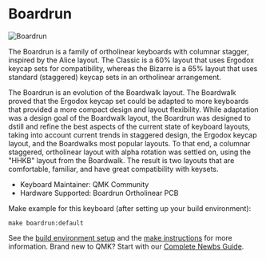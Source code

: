 # Boardrun

![Boardrun](https://i.imgur.com/Efo0ItKl.jpg)

The Boardrun is a family of ortholinear keyboards with columnar stagger, inspired by the Alice layout. The Classic is a 60% layout that uses Ergodox keycap sets for compatibility, whereas the Bizarre is a 65% layout that uses standard (staggered) keycap sets in an ortholinear arrangement.

The Boardrun is an evolution of the Boardwalk layout. The Boardwalk proved that the Ergodox keycap set could be adapted to more keyboards that provided a more compact design and layout flexibility. While adaptation was a design goal of the Boardwalk layout, the Boardrun was designed to dstill and refine the best aspects of the current state of keyboard layouts, taking into account current trends in staggered design, the Ergodox keycap layout, and the Boardwalks most popular layouts. To that end, a columnar staggered, ortholinear layout with alpha rotation was settled on, using the "HHKB" layout from the Boardwalk. The result is two layouts that are comfortable, familiar, and have great compatibility with keysets.

-   Keyboard Maintainer: QMK Community
-   Hardware Supported: Boardrun Ortholinear PCB

Make example for this keyboard (after setting up your build environment):

    make boardrun:default

See the [build environment setup](https://docs.qmk.fm/#/getting_started_build_tools) and the [make instructions](https://docs.qmk.fm/#/getting_started_make_guide) for more information. Brand new to QMK? Start with our [Complete Newbs Guide](https://docs.qmk.fm/#/newbs).
